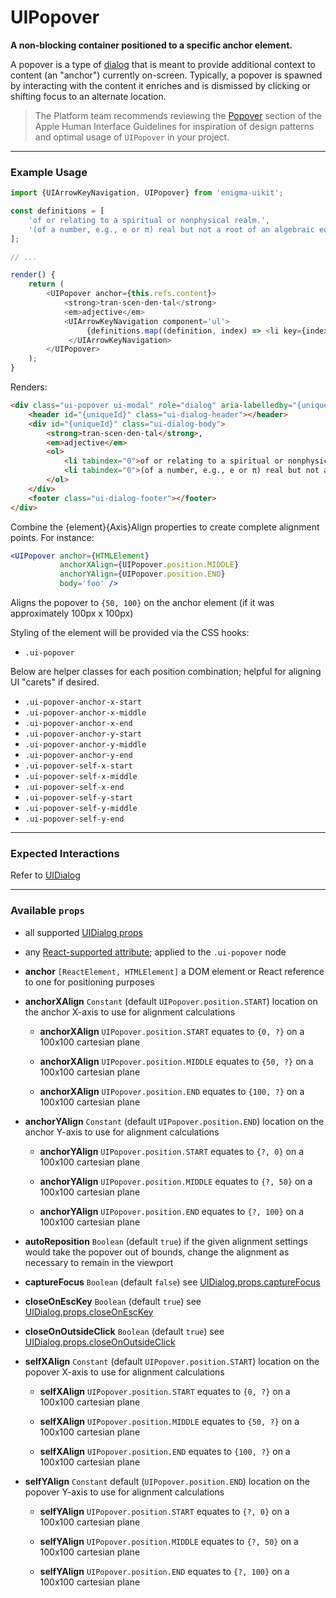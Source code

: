 # UIPopover
__A non-blocking container positioned to a specific anchor element.__

A popover is a type of [dialog](../UIDialog/README.md) that is meant to provide additional context to content (an "anchor") currently on-screen. Typically, a popover is spawned by interacting with the content it enriches and is dismissed by clicking or shifting focus to an alternate location.

> The Platform team recommends reviewing the [Popover](https://developer.apple.com/library/mac/documentation/UserExperience/Conceptual/OSXHIGuidelines/ControlsView.html#//apple_ref/doc/uid/20000957-CH52-SW2) section of the Apple Human Interface Guidelines for inspiration of design patterns and optimal usage of `UIPopover` in your project.

---

### Example Usage

```js
import {UIArrowKeyNavigation, UIPopover} from 'enigma-uikit';

const definitions = [
    'of or relating to a spiritual or nonphysical realm.',
    '(of a number, e.g., e or π) real but not a root of an algebraic equation with rational roots.'
];

// ...

render() {
    return (
        <UIPopover anchor={this.refs.content}>
            <strong>tran·scen·den·tal</strong>
            <em>adjective</em>
            <UIArrowKeyNavigation component='ul'>
                 {definitions.map((definition, index) => <li key={index}>{definition}</li>)}
             </UIArrowKeyNavigation>
        </UIPopover>
    );
}
```

Renders:

```html
<div class="ui-popover ui-modal" role="dialog" aria-labelledby="{uniqueId}" aria-describedby="{uniqueId}" tabindex="0" style="top: {anchorYPos}px; left: {anchorXPos}px;">
    <header id="{uniqueId}" class="ui-dialog-header"></header>
    <div id="{uniqueId}" class="ui-dialog-body">
        <strong>tran·scen·den·tal</strong>,
        <em>adjective</em>
        <ol>
            <li tabindex="0">of or relating to a spiritual or nonphysical realm.</li>
            <li tabindex="0">(of a number, e.g., e or π) real but not a root of an algebraic equation with rational roots.</li>
        </ol>
    </div>
    <footer class="ui-dialog-footer"></footer>
</div>
```

Combine the {element}{Axis}Align properties to create complete alignment points. For instance:

```jsx
<UIPopover anchor={HTMLElement}
           anchorXAlign={UIPopover.position.MIDDLE}
           anchorYAlign={UIPopover.position.END}
           body='foo' />
```

Aligns the popover to `{50, 100}` on the anchor element (if it was approximately 100px x 100px)

Styling of the element will be provided via the CSS hooks:

- `.ui-popover`

Below are helper classes for each position combination; helpful for aligning UI "carets" if desired.

- `.ui-popover-anchor-x-start`
- `.ui-popover-anchor-x-middle`
- `.ui-popover-anchor-x-end`
- `.ui-popover-anchor-y-start`
- `.ui-popover-anchor-y-middle`
- `.ui-popover-anchor-y-end`
- `.ui-popover-self-x-start`
- `.ui-popover-self-x-middle`
- `.ui-popover-self-x-end`
- `.ui-popover-self-y-start`
- `.ui-popover-self-y-middle`
- `.ui-popover-self-y-end`

---

### Expected Interactions

Refer to [UIDialog](../UIDialog/README.md)

---

### Available `props`

- all supported [UIDialog props](../UIDialog/README.md)

- any [React-supported attribute](https://facebook.github.io/react/docs/tags-and-attributes.html#html-attributes); applied to the `.ui-popover` node

- __anchor__ `[ReactElement, HTMLElement]`
  a DOM element or React reference to one for positioning purposes

- __anchorXAlign__ `Constant`
  (default `UIPopover.position.START`) location on the anchor X-axis to use for alignment calculations
    - __anchorXAlign__ `UIPopover.position.START`
      equates to `{0, ?}` on a 100x100 cartesian plane

    - __anchorXAlign__ `UIPopover.position.MIDDLE`
      equates to `{50, ?}` on a 100x100 cartesian plane

    - __anchorXAlign__ `UIPopover.position.END`
      equates to `{100, ?}` on a 100x100 cartesian plane

- __anchorYAlign__ `Constant`
  (default `UIPopover.position.END`) location on the anchor Y-axis to use for alignment calculations
    - __anchorYAlign__ `UIPopover.position.START`
      equates to `{?, 0}` on a 100x100 cartesian plane

    - __anchorYAlign__ `UIPopover.position.MIDDLE`
      equates to `{?, 50}` on a 100x100 cartesian plane

    - __anchorYAlign__ `UIPopover.position.END`
      equates to `{?, 100}` on a 100x100 cartesian plane

- __autoReposition__ `Boolean`
  (default `true`) if the given alignment settings would take the popover out of bounds, change the alignment as necessary to remain in the viewport

- __captureFocus__ `Boolean`
  (default `false`) see [UIDialog.props.captureFocus](../UIDialog/README.md)

- __closeOnEscKey__ `Boolean`
  (default `true`) see [UIDialog.props.closeOnEscKey](../UIDialog/README.md)

- __closeOnOutsideClick__ `Boolean`
  (default `true`) see [UIDialog.props.closeOnOutsideClick](../UIDialog/README.md)

- __selfXAlign__ `Constant`
  (default `UIPopover.position.START`) location on the popover X-axis to use for alignment calculations
    - __selfXAlign__ `UIPopover.position.START`
      equates to `{0, ?}` on a 100x100 cartesian plane

    - __selfXAlign__ `UIPopover.position.MIDDLE`
      equates to `{50, ?}` on a 100x100 cartesian plane

    - __selfXAlign__ `UIPopover.position.END`
      equates to `{100, ?}` on a 100x100 cartesian plane

- __selfYAlign__ `Constant`
  default (`UIPopover.position.END`) location on the popover Y-axis to use for alignment calculations
    - __selfYAlign__ `UIPopover.position.START`
      equates to `{?, 0}` on a 100x100 cartesian plane

    - __selfYAlign__ `UIPopover.position.MIDDLE`
      equates to `{?, 50}` on a 100x100 cartesian plane

    - __selfYAlign__ `UIPopover.position.END`
      equates to `{?, 100}` on a 100x100 cartesian plane
